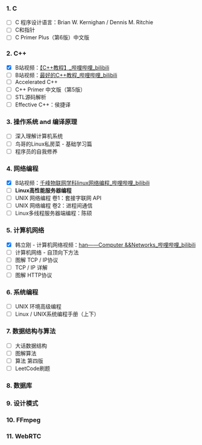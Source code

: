 ### 1. C

- [ ] C 程序设计语言：Brian W. Kernighan / Dennis M. Ritchie
- [ ] C和指针
- [ ] C Primer Plus（第6版）中文版

### 2. C++

- [x] B站视频：[【C++教程】_哔哩哔哩_bilibili](https://www.bilibili.com/video/BV1rW411R7g4)
- [ ] B站视频：[最好的C++教程_哔哩哔哩_bilibili](https://www.bilibili.com/video/BV1VJ411M7WR)
- [ ] Accelerated C++
- [ ] C++ Primer 中文版（第5版）
- [ ] STL源码解析
- [ ] Effective C++：侯捷译

### 3. 操作系统 and 编译原理

- [ ] 深入理解计算机系统
- [ ] 鸟哥的Linux私房菜 - 基础学习篇
- [ ] 程序员的自我修养

### 4. 网络编程

- [x] B站视频：[千峰物联网学科linux网络编程_哔哩哔哩_bilibili](https://www.bilibili.com/video/BV1RJ411B761?p=1)
- [ ] **Linux高性能服务器编程**
- [ ] UNIX 网络编程 卷1：套接字联网 API
- [ ] UNIX 网络编程 卷2：进程间通信
- [ ] Linux多线程服务器端编程：陈硕

### 5. 计算机网络

- [x] 韩立刚 - 计算机网络视频：[han——Computer &&Networks_哔哩哔哩_bilibili](https://www.bilibili.com/video/BV1Tb411x7CE)
- [ ] 计算机网络 - 自顶向下方法
- [ ] 图解 TCP / IP协议
- [ ] TCP / IP 详解
- [ ] 图解 HTTP协议

### 6. 系统编程

- [ ] UNIX 环境高级编程
- [ ] Linux / UNIX系统编程手册（上下）

### 7. 数据结构与算法

- [ ] 大话数据结构
- [ ] 图解算法
- [ ] 算法 第四版
- [ ] LeetCode刷题

### 8. 数据库

### 9. 设计模式

### 10. FFmpeg

### 11. WebRTC


